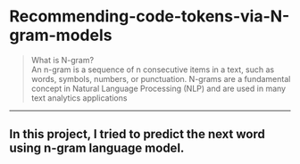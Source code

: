 # Recommending-code-tokens-via-N-gram-models
> What is N-gram? <br>
  > An n-gram is a sequence of n consecutive items in a text, such as words, symbols, numbers, or punctuation. N-grams are a fundamental concept in Natural Language Processing (NLP) and are used in many text analytics applications

---
In this project, I tried to predict the next word using n-gram language model.
---




